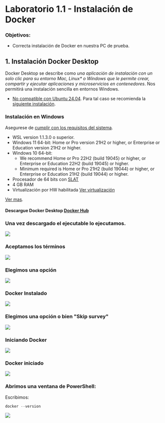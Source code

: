 # Laboratorio 1.1 - Instalación de Docker

### Objetivos:
- Correcta instalación de Docker en nuestra PC de prueba.



## 1. Instalación Docker Desktop

Docker Desktop se describe como _una aplicación de instalación con un solo clic para su entorno Mac, Linux* o Windows que le permite crear, compartir y ejecutar aplicaciones y microservicios en contenedores_. Nos permitirá una instalación sencilla en entornos Windows.

* [No compatible con Ubuntu 24.04](https://docs.docker.com/desktop/install/ubuntu/#prerequisites). Para tal caso se recomienda la [siguiente instalación](https://docs.docker.com/engine/install/ubuntu/).

### Instalación en Windows

Asegurese de [cumplir con los requisitos del sistema](https://docs.docker.com/desktop/install/windows-install/#system-requirements).
- WSL version 1.1.3.0 o superior.
- Windows 11 64-bit: Home or Pro version 21H2 or higher, or Enterprise or Education version 21H2 or higher.
- Windows 10 64-bit:
    - We recommend Home or Pro 22H2 (build 19045) or higher, or Enterprise or Education 22H2 (build 19045) or higher.
    - Minimum required is Home or Pro 21H2 (build 19044) or higher, or Enterprise or Education 21H2 (build 19044) or higher.
- Procesador de 64 bits con [SLAT](https://en.wikipedia.org/wiki/Second_Level_Address_Translation)
- 4 GB RAM
- Virtualización por HW habilitada [Ver virtualización](https://docs.docker.com/desktop/troubleshoot/topics/#virtualization)


[Ver mas](https://docs.docker.com/desktop/install/windows-install/#system-requirements).


#### Descargue Docker Desktop <a href="https://hub.docker.com/" target="_blank">Docker Hub</a>


### Una vez descargado el ejecutable lo ejecutamos.
![](https://docker.idepba.com.ar/img/clase1/Docker_install.png)

### Aceptamos los términos

![](https://docker.idepba.com.ar/img/clase1/Docker_install2.png)


### Elegimos una opción

![](https://docker.idepba.com.ar/img/clase1/Docker_install3.png)

### Docker Instalado

![](https://docker.idepba.com.ar/img/clase1/Docker_install4.png)

### Elegimos una opción o bien "Skip survey"

![](https://docker.idepba.com.ar/img/clase1/Docker_install5.png)

### Iniciando Docker
![](https://docker.idepba.com.ar/img/clase1/Docker_install6.png)

### Docker iniciado
![](https://docker.idepba.com.ar/img/clase1/Docker_install7.png)

### Abrimos una ventana de PowerShell:

Escribimos:

```powershell
docker --version
```

![](https://docker.idepba.com.ar/img/clase1/Docker_install8.png)



